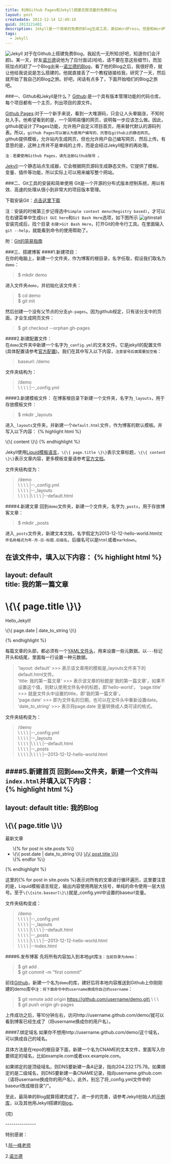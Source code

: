 ```yaml
---
title: 利用Github Pages和Jekyll搭建无限流量的免费Blog
layout: post
createdate: 2013-12-14 12:49:18
guid: 2013121401
description: Jekyll是一个简单的免费的Blog生成工具，类似WordPress。但是和WordPress又有很大的不同，原因是Jekyll只是一个生成静态网页的工具，不需要数据库支持。但是可以配合第三方服务,例如disqus。最关键的是Jekyll可以免费部署在Github上，而且可以绑定自己的域名。--来自百度百科
tags: 
  - Jekyll
--- 
```

![Jekyll](/media/files/2013/12/14/octojekyll.png)
对于在Github上搭建免费Blog，我起先一无所知(好吧，知道你们会汗颜)。某一天，好友[诺兰德](http://boa-d-luffy.github.io/blog/ "诺兰德")说他为了应付面试(哈哈，请不要在意这些细节)，而加班加点的赶了一个Blog出来--[诺兰德的Blog](http://boa-d-luffy.github.io/blog/ "诺兰德的Blog")，看了他的Blog之后，我很好奇，就让他给我说说是怎么搭建的。他就直接丢了一个教程链接给我，研究了一天，然后就开始了我自己的Blog之旅。好吧，闲话有点多了，下面开始咱们的Blog之旅吧。 
 
###一、Github和Jekyll是什么？
[Github](http://github.com "Github"):是一个具有版本管理功能的代码仓库，每个项目都有一个主页，列出项目的源文件。  

[Github Pages](http://github.io "Github Pages"):对于一个新手来说，看到一大堆源码，只会让人头晕脑涨，不知何处入手。他希望看到的是，一个简明易懂的网页，说明每一步应该怎么做。因此，github就设计了Pages功能，允许用户自定义项目首页，用来替代默认的源码列表。所以，`github Pages可以被认为是用户编写的、托管在github上的静态网页`。github提供模板，允许站内生成网页，但也允许用户自己编写网页，然后上传。有意思的是，这种上传并不是单纯的上传，而是会经过Jekyll程序的再处理。  

`注：若要使用Github Pages，请先注册Github账号 。` 

[Jekyll](http://jekyllrb.com/ "Jekyll"):一个静态站点生成器，它会根据网页源码生成静态文件。它提供了模板、变量、插件等功能，所以实际上可以用来编写整个网站。  

###二、Git工具的安装和简单使用
Git是一个开源的分布式版本控制系统，用以有效、高速的处理从很小到非常大的项目版本管理。   

下载安装Git：[点击这里下载](http://git-scm.com/book/en/Getting-Started-Installing-Git "下载Git")   

注：安装的时候第三步记得选中`Simple context menu(Registry based)`，才可以在右键菜单中生成`Git GUI here`和`Git Bash Here`选项，如下图所示
![gitinstall](/media/files/2013/12/14/gitinstall.jpg)    
安装完成后，找个目录 `右键`\>`Git Bash Here`，打开Git的命令行工具。在里面输入`git --help`，就能看到命令的使用帮助了。    

附：[Git的简易指南](http://rogerdudler.github.io/git-guide/index.zh.html "Git的简易指南")    

###三、搭建博客
####1.新建项目：    
在你的电脑上，新建一个文件夹，作为博客的根目录，名字任取，假设我们取名为`demo`：
> $ mkdir demo

进入文件夹`demo`，并初始化该文件夹：
> $ cd demo    
> $ git init

然后创建一个没有父节点的分支`gh-pages`。因为github规定，只有该分支中的页面，才会生成网页文件：
> $ git checkout --orphan gh-pages

####2.新建配置文件：   
在`demo`文件夹中新建一个名字为`_config.yml`的文本文件。它是jekyll的配置文件(具体配置请参考[官方配置](http://jekyllrb.com/docs/configuration/ "官方配置"))。我们在其中写入以下内容，`注意冒号后面需要加空格`：
> baseurl: /demo

文件夹结构为：    
> /demo    
> \ \ \ \ |--_config.yml    

####3.新建模板文件：
在博客根目录下新建一个文件夹，名字为`_layouts`，用于存放模板文件：
> $ mkdir _layouts

进入`_layouts`文件夹，并新建一个`default.html`文件，作为博客的默认模板。并写入以下内容：
{% highlight html %}
<!doctype html>
<html>
  <head>
    <meta http-equiv="content-type" content="text/html;charset=utf-8"/>
    <title>\{\{ page.title \}\}</title>
  </head>
  <body>
    \{\{ content \}\}
  </body>
</html>
{% endhighlight %}

Jekyll使用[Liquid模板语言](http://github.com/shopify/liquid/wiki/liquid-for-designers)，`\{\{ page.title \}\}`表示文章标题，`\{\{ content \}\}`表示文章内容，更多模板变量请参考[官方文档](http://jekyllrb.com/docs/variables/)。    

文件夹结构变为：   
> /demo  
> \ \ \ \ |--_config.yml  
> \ \ \ \ |--_layouts  
> \ \ \ \ |\ \ \ \ |--default.html   

####4.新建文章
回到`demo`文件夹，新建一个文件夹，名字为`_posts`，用于存放博客文章：
> $ mkdir _posts

进入`_posts`文件夹，新建文本文档，名字假定为2013-12-12-hello-world.html`文件名称格式为年-月-日-标题.后缀名`，后缀名可以是`html`或者`markdown`。

在该文件中，填入以下内容：
{% highlight html %}
---  
layout: default  
title: 我的第一篇文章  
---  
<h1>\{\{ page.title \}\}</h1>  
<p>Hello,Jekyll!</p>  
<p>\{\{ page.date | date_to_string \}\}</p>  
{% endhighlight %}

每篇文章的头部，都必须有一个[YAML文件头](http://jekyllrb.com/docs/frontmatter/)，用来设置一些元数据。以`---`标记开头和结尾，里面每一行设置一种元数据。   
> 'layout: default' >>> 表示该文章用的模板是_layouts文件夹下的default.html文件。  
> 'title: 我的第一篇文章' >>> 表示该文章的标题是'我的第一篇文章'。如果不设置这个值，则默认使用文件名中的标题，即'hello-world'。
> 'page.title' >>> 就是文件头中设置的title，即'我的第一篇文章'。  
> 'page.date' >>> 即为文件名的日期，也可以在文件头中重新设置date。  
> 'date_to_string' >>> 表示将page.date 变量转换成人类可读的格式。   

文件夹结构变为：   
> /demo  
> \ \ \ \ |--_config.yml  
> \ \ \ \ |--_layouts  
> \ \ \ \ |\ \ \ \ |--default.html  
> \ \ \ \ |--_posts  
> \ \ \ \ |\ \ \ \ |--2013-12-12-hello-world.html  

####5.新建首页
回到`demo`文件夹，新建一个文件叫`index.html`并填入以下内容：   
{% highlight html %}
---
layout: default
title: 我的Blog
---
<h2>\{\{ page.title \}\}</h2>
<p>最新文章</p>
<ul>
    \{&#37; for post in site.posts &#37;\}
    <li>\{\{ post.date | date_to_string \}\} <a href="\{\{ site.baseurl \}\}\{\{ post.url \}\}">\{\{ post.title \}\}</a></li>
    \{&#37; endfor &#37;\}
</ul>
{% endhighlight %}

这里的\{&#37; for post in site.posts &#37;\}表示对所有的文章进行循环遍历，这里要注意的是，Liquid模板语言规定，输出内容使用两层大括号，单纯的命令使用一层大括号。至于`\{\{site.baseurl\}\}`就是_config.yml中设置的baseurl变量。

文件夹结构变成：
> /demo  
> \ \ \ \ |--_config.yml  
> \ \ \ \ |--_layouts  
> \ \ \ \ |\ \ \ \ |--default.html  
> \ \ \ \ |--_posts  
> \ \ \ \ |\ \ \ \ |--2013-12-12-hello-world.html  
> \ \ \ \ |--index.html    

####6.发布博客
先将所有内容加入到本地git库`注：当前目录为demo`：
> $ git add .   
> $ git commit -m "first commit"  

前往[Github](http://github.com)，新建一个名为`demo`的库，建好后将本地内容推送到Github上你刚刚建的demo库中`注：将下面命令中的username换成你自己的username`：
> $ git remote add origin https://github.com/username/demo.git\ \ \ \  
> $ git push origin gh-pages   

上传成功之后，等10分钟左右，访问http://username.github.com/demo/就可以看到博客已经生成了（将username换成你的用户名）。

####7.绑定域名
如果你不想用http://username.github.com/demo/这个域名，可以换成自己的域名。

具体方法是在repo的根目录下面，新建一个名为CNAME的文本文件，里面写入你要绑定的域名，比如example.com或者xxx.example.com。

如果绑定的是顶级域名，则DNS要新建一条A记录，指向204.232.175.78。如果绑定的是二级域名，则DNS要新建一条CNAME记录，指向username.github.com（请将username换成你的用户名）。此外，别忘了将_config.yml文件中的baseurl改成根目录"/"。

至此，最简单的Blog就算搭建完成了。进一步的完善，请参考Jekyll创始人的[示例库](http://github.com/mojombo/tpw)，以及其他用Jekyll搭建的[Blog](http://github.com/jekyll/jekyll/wiki/Sites)。

(完)

\-\-\-\-\-\-\-\-\-\-\-\-\-\-\-

特别感谢：   

1.[阮一峰老师](http://www.ruanyifeng.com/blog/2012/08/blogging_with_jekyll.html "阮一峰：搭建一个免费的，无限流量的Blog----github Pages和Jekyll入门")     

2.[诺兰德](http://boa-d-luffy.github.io/blog/ "诺兰德")